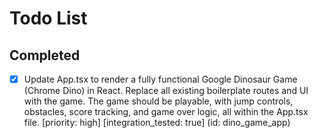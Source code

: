 # Todo List

## Completed

- [x] Update App.tsx to render a fully functional Google Dinosaur Game (Chrome Dino) in React. Replace all existing boilerplate routes and UI with the game. The game should be playable, with jump controls, obstacles, score tracking, and game over logic, all within the App.tsx file. [priority: high] [integration_tested: true] (id: dino_game_app)

